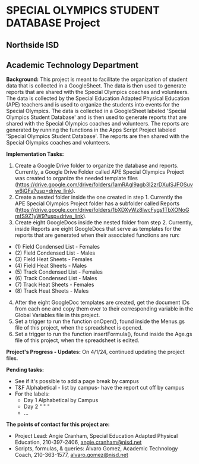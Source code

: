 # SPECIAL OLYMPICS STUDENT DATABASE Project
## Northside ISD
## Academic Technology Department

**Background:** This project is meant to facilitate the organization of student data that is collected in a GoogleSheet. The data is then used to generate reports that are shared with the Special Olympics coaches and volunteers. The data is collected by the Special Education Adapted Physical Education (APE) teachers and is used to organize the students into events for the Special Olympics. The data is collected in a GoogleSheet labeled 'Special Olympics Student Database' and is then used to generate reports that are shared with the Special Olympics coaches and volunteers. The reports are generated by running the functions in the Apps Script Project labeled 'Special Olympics Student Database'. The reports are then shared with the Special Olympics coaches and volunteers.

**Implementation Tasks:**
1. Create a Google Drive folder to organize the database and reports. Currently, a Google Drive Folder called APE Special Olympics Project was created to organize the needed template files (https://drive.google.com/drive/folders/1amRAgl9agb3I2zrDXuISJFOSuvw6iGFa?usp=drive_link).
2. Create a nested folder inside the one created in step 1. Currently the APE Special Olympics Project folder has a subfolder called Reports (https://drive.google.com/drive/folders/1bXDXyWz8lwcFygs1TbXONoGmfS9Z1yW9?usp=drive_link).
3. Create eight GoogleDocs inside the nested folder from step 2. Currently, inside Reports are eight GoogleDocs that serve as templates for the reports that are generated when their associated functions are run:
 * (1) Field Condensed List - Females
 * (2) Field Condensed List - Males
 * (3) Field Heat Sheets - Females
 * (4) Field Heat Sheets - Males
 * (5) Track Condensed List - Females
 * (6) Track Condensed List - Males
 * (7) Track Heat Sheets - Females
 * (8) Track Heat Sheets - Males
4. After the eight GoogleDoc templates are created, get the document IDs from each one and copy them over to their corresponding variable in the Global Variables file in this project.
5. Set a trigger to run the function onOpen(), found inside the Menus.gs file of this project, when the spreadsheet is opened.
6. Set a trigger to run the function insertFormula(), found inside the Age.gs file of this project, when the spreadsheet is edited.

**Project's Progress - Updates:**
On 4/1/24, continued updating the project files.

**Pending tasks:**

* See if it's possible to add a page break by campus
* T&F Alphabetical - list by campus- have the report cut off by campus
* For the labels:
    * Day 1 Alphabetical by Campus
    * Day 2 "             "   "
    * ...

**The points of contact for this project are:**
* Project Lead: Angie Cranham, Special Education Adapted Physical Education, 210-397-2406, [angie.cranham\@nisd.net](mailto:angie.cranham@nisd.net)
* Scripts, formulas, & queries: Alvaro Gomez, Academic Technology Coach, 210-363-1577, [alvaro.gomez\@nisd.net](mailto:alvaro.gomez@nisd.net)
